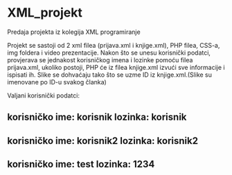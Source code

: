 # XML_projekt
Predaja projekta iz kolegija XML programiranje

Projekt se sastoji od 2 xml filea (prijava.xml i knjige.xml), PHP filea, CSS-a, img foldera i video prezentacije.
Nakon što se unesu korisnički podatci, provjerava se jednakost korisničkog imena i lozinke pomoću filea prijava.xml, ukoliko postoji, PHP će iz filea knjige.xml izvući sve informacije i ispisati ih. Slike se dohvaćaju tako što se uzme ID iz knjige.xml.(Slike su imenovane po ID-u svakog članka)

Valjani korisnički podatci:

  korisničko ime: korisnik
  lozinka: korisnik
  -
  korisničko ime: korisnik2
  lozinka: korisnik2
  -
  korisničko ime: test
  lozinka: 1234
  -



